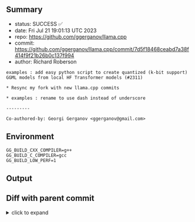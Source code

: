 ## Summary

- status: SUCCESS ✅
- date:   Fri Jul 21 19:01:13 UTC 2023
- repo:   https://github.com/ggerganov/llama.cpp
- commit: https://github.com/ggerganov/llama.cpp/commit/7d5f18468ceabd7a38f414f9f21b26b0c137f994
- author: Richard Roberson
```
examples : add easy python script to create quantized (k-bit support) GGML models from local HF Transformer models (#2311)

* Resync my fork with new llama.cpp commits

* examples : rename to use dash instead of underscore

---------

Co-authored-by: Georgi Gerganov <ggerganov@gmail.com>
```

## Environment

```
GG_BUILD_CXX_COMPILER=g++
GG_BUILD_C_COMPILER=gcc
GG_BUILD_LOW_PERF=1
```

## Output

## Diff with parent commit

<details><summary>click to expand</summary>

```diff
--- /home/ggml/results/llama.cpp/d9/24522a46c5ef097af4a88087d91673e8e87e4d/ggml-1-arm64-cpu-low-perf/stdall	2023-07-21 14:27:59.025217850 +0000
+++ /home/ggml/results/llama.cpp/7d/5f18468ceabd7a38f414f9f21b26b0c137f994/ggml-1-arm64-cpu-low-perf/stdall	2023-07-21 19:01:13.104109962 +0000
@@ -1,6 +1,6 @@
 mkdir: cannot create directory ‘/mnt/llama.cpp’: Permission denied
-rm: cannot remove '/home/ggml/results/llama.cpp/d9/24522a46c5ef097af4a88087d91673e8e87e4d/ggml-1-arm64-cpu-low-perf/*.log': No such file or directory
-rm: cannot remove '/home/ggml/results/llama.cpp/d9/24522a46c5ef097af4a88087d91673e8e87e4d/ggml-1-arm64-cpu-low-perf/*.exit': No such file or directory
-rm: cannot remove '/home/ggml/results/llama.cpp/d9/24522a46c5ef097af4a88087d91673e8e87e4d/ggml-1-arm64-cpu-low-perf/*.md': No such file or directory
-0.01user 0.00system 0:00.01elapsed 100%CPU (0avgtext+0avgdata 3348maxresident)k
-0inputs+8outputs (0major+1386minor)pagefaults 0swaps
+rm: cannot remove '/home/ggml/results/llama.cpp/7d/5f18468ceabd7a38f414f9f21b26b0c137f994/ggml-1-arm64-cpu-low-perf/*.log': No such file or directory
+rm: cannot remove '/home/ggml/results/llama.cpp/7d/5f18468ceabd7a38f414f9f21b26b0c137f994/ggml-1-arm64-cpu-low-perf/*.exit': No such file or directory
+rm: cannot remove '/home/ggml/results/llama.cpp/7d/5f18468ceabd7a38f414f9f21b26b0c137f994/ggml-1-arm64-cpu-low-perf/*.md': No such file or directory
+0.00user 0.01system 0:00.01elapsed 100%CPU (0avgtext+0avgdata 3324maxresident)k
+0inputs+8outputs (0major+1382minor)pagefaults 0swaps
```
</details>

